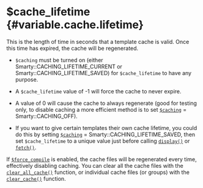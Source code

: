 \$cache\_lifetime {#variable.cache.lifetime}
=================

This is the length of time in seconds that a template cache is valid.
Once this time has expired, the cache will be regenerated.

- `$caching` must be turned on (either
  Smarty::CACHING\_LIFETIME\_CURRENT or
  Smarty::CACHING\_LIFETIME\_SAVED) for `$cache_lifetime` to have any
  purpose.

- A `$cache_lifetime` value of -1 will force the cache to never
  expire.

- A value of 0 will cause the cache to always regenerate (good for
  testing only, to disable caching a more efficient method is to set
  [`$caching`](#variable.caching) = Smarty::CACHING\_OFF).

- If you want to give certain templates their own cache lifetime, you
  could do this by setting [`$caching`](#variable.caching) =
  Smarty::CACHING\_LIFETIME\_SAVED, then set `$cache_lifetime` to a
  unique value just before calling [`display()`](#api.display) or
  [`fetch()`](#api.fetch).

If [`$force_compile`](#variable.force.compile) is enabled, the cache
files will be regenerated every time, effectively disabling caching. You
can clear all the cache files with the
[`clear_all_cache()`](#api.clear.all.cache) function, or individual
cache files (or groups) with the [`clear_cache()`](#api.clear.cache)
function.

